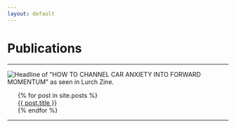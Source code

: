 ```yaml
---
layout: default
---
```

# Publications
<!--- Text can be **bold**, _italic_, or ~~strikethrough~~.--->
* * *
![Headline of "HOW TO CHANNEL CAR ANXIETY INTO FORWARD MOMENTUM" as seen in Lurch Zine.](../assets/img/forward_momentum_headline.png)

<ul style="list-style-type:none;">
  {% for post in site.posts %}
      <li><a href="{{ post.url }}">{{ post.title }}</a></li>
  {% endfor %}
</ul>

* * *
<!---
### Small image
![Octocat](https://github.githubassets.com/images/icons/emoji/octocat.png)
### Large image
![Branching](https://guides.github.com/activities/hello-world/branching.png)
--->